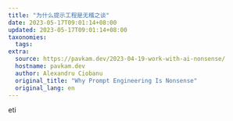 ```yaml
---
title: "为什么提示工程是无稽之谈"
date: 2023-05-17T09:01:14+08:00
updated: 2023-05-17T09:01:14+08:00
taxonomies:
  tags: 
extra:
  source: https://pavkam.dev/2023-04-19-work-with-ai-nonsense/
  hostname: pavkam.dev
  author: Alexandru Ciobanu
  original_title: "Why Prompt Engineering Is Nonsense"
  original_lang: en
---
```


eti
